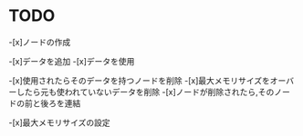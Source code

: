 TODO
============================

-[x]ノードの作成

-[x]データを追加
-[x]データを使用

-[x]使用されたらそのデータを持つノードを削除
-[x]最大メモリサイズをオーバーしたら元も使われていないデータを削除
    -[x]ノードが削除されたら,そのノードの前と後ろを連結

-[x]最大メモリサイズの設定